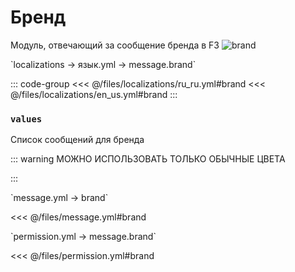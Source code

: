 # Бренд

Модуль, отвечающий за сообщение бренда в F3
![brand](/brand.png)

[//]: # (localization)
<!--@include: @/parts/words.md#localization--> 
<!--@include: @/parts/words.md#path--> `localizations → язык.yml → message.brand`

<!--@include: @/parts/words.md#default--> 

::: code-group
<<< @/files/localizations/ru_ru.yml#brand
<<< @/files/localizations/en_us.yml#brand
:::

### `values`

Список сообщений для бренда

::: warning МОЖНО ИСПОЛЬЗОВАТЬ ТОЛЬКО ОБЫЧНЫЕ ЦВЕТА
<!--@include: @/parts/color.md-->
:::


[//]: # (message.yml)
<!--@include: @/parts/words.md#setting-->
<!--@include: @/parts/words.md#path--> `message.yml → brand`

<!--@include: @/parts/words.md#default-->
<<< @/files/message.yml#brand

<!--@include: @/parts/enable.md-->
<!--@include: @/parts/random.md-->
<!--@include: @/parts/destination.md-->
<!--@include: @/parts/ticker.md-->

[//]: # (permission.yml)
<!--@include: @/parts/words.md#permission-->
<!--@include: @/parts/words.md#path--> `permission.yml → message.brand`

<!--@include: @/parts/words.md#default-->
<<< @/files/permission.yml#brand

<!--@include: @/parts/permission/permissionTier3.md-->